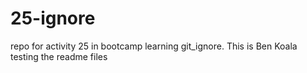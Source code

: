 # 25-ignore
repo for activity 25 in bootcamp learning git_ignore.
This is Ben Koala
testing the readme files
